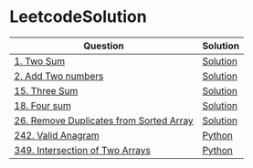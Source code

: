 # LeetcodeSolution
|Question|Solution|
| ------ | ------ |
|[1. Two Sum](https://leetcode.com/problems/two-sum/)|[Solution](https://github.com/YoungXueya/LeetcodeSolution/blob/master/src/TwoSum.java)|
|[2. Add Two numbers](https://leetcode.com/problems/add-two-numbers/)|[Solution](https://github.com/YoungXueya/LeetcodeSolution/blob/master/src/2.%20Add%20two%20numbers)|
|[15. Three Sum](https://leetcode.com/problems/3sum/)|[Solution](https://github.com/YoungXueya/LeetcodeSolution/blob/master/src/ThreeSum.java)|
|[18. Four sum](https://leetcode.com/problems/4sum/)|[Solution](https://github.com/YoungXueya/LeetcodeSolution/blob/master/src/TwoSum.java)|
|[26. Remove Duplicates from Sorted Array](https://leetcode.com/problems/remove-duplicates-from-sorted-array/)|[Solution](https://github.com/YoungXueya/LeetcodeSolution/blob/master/src/RemoveDuplicatesfromSortedArray.java)|
|[242. Valid Anagram](https://leetcode.com/problems/valid-anagram/)|[Python](https://github.com/YoungXueya/LeetcodeSolution/blob/master/src/242.%20Valid%20Anagram)|
|[349. Intersection of Two Arrays](https://leetcode.com/problems/intersection-of-two-arrays/)|[Python](https://github.com/YoungXueya/LeetcodeSolution/blob/master/src/349.%20Intersection%20of%20Two%20Arrays.py)|
